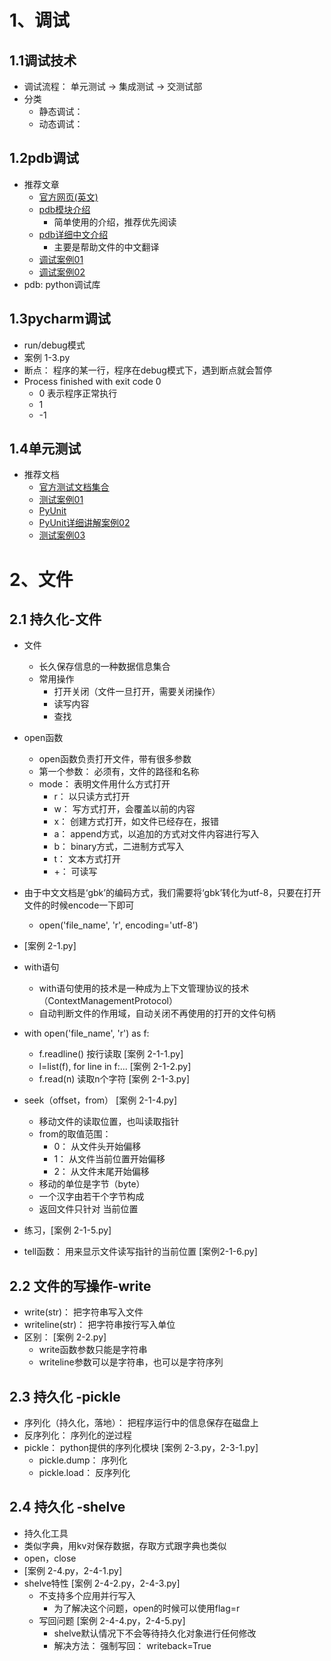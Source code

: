 # 1、调试

## 1.1调试技术
- 调试流程： 单元测试 -> 集成测试 -> 交测试部
- 分类
    - 静态调试：
    - 动态调试：

## 1.2pdb调试
- 推荐文章
    - [官方网页(英文)](https://docs.python.org/2/library/pdb.html)
    - [pdb模块介绍](https://blog.csdn.net/carolzhang8406/article/details/6923997)
        - 简单使用的介绍，推荐优先阅读
    - [pdb详细中文介绍](http://blog.csdn.net/wyb_009/article/details/8896744)
        - 主要是帮助文件的中文翻译
    - [调试案例01](https://www.cnblogs.com/dkblog/archive/2010/12/07/1980682.html)
    - [调试案例02](http://python.jobbole.com/81184/)
- pdb: python调试库

## 1.3pycharm调试
- run/debug模式
- 案例 1-3.py
- 断点： 程序的某一行，程序在debug模式下，遇到断点就会暂停
- Process finished with exit code 0
    - 0 表示程序正常执行
    - 1
    - -1
    
## 1.4单元测试
- 推荐文档
    - [官方测试文档集合](https://wiki.python.org/moin/PythonTestingToolsTaxonomy)
    - [测试案例01](http://blog.csdn.net/a542551042/article/details/46696635)
    - [PyUnit](https://wiki.python.org/moin/PyUnit)
    - [PyUnit详细讲解案例02](http://www.jb51.net/article/64119.htm)
    - [测试案例03](https://www.cnblogs.com/iamjqy/p/7155315.html)
 
    
# 2、文件

## 2.1 持久化-文件
- 文件
    - 长久保存信息的一种数据信息集合
    - 常用操作
        - 打开关闭（文件一旦打开，需要关闭操作）
        - 读写内容
        - 查找
- open函数
    - open函数负责打开文件，带有很多参数
    - 第一个参数： 必须有，文件的路径和名称
    - mode： 表明文件用什么方式打开
        - r： 以只读方式打开
        - w： 写方式打开，会覆盖以前的内容
        - x： 创建方式打开，如文件已经存在，报错
        - a： append方式，以追加的方式对文件内容进行写入
        - b： binary方式，二进制方式写入
        - t： 文本方式打开
        - +： 可读写
- 由于中文文档是‘gbk’的编码方式，我们需要将‘gbk’转化为utf-8，只要在打开文件的时候encode一下即可
    - open('file_name', 'r', encoding='utf-8')
- [案例 2-1.py]
- with语句
    - with语句使用的技术是一种成为上下文管理协议的技术（ContextManagementProtocol）
    - 自动判断文件的作用域，自动关闭不再使用的打开的文件句柄
- with open('file_name', 'r') as f:
    - f.readline() 按行读取     [案例 2-1-1.py]
    - l=list(f), for line in f:...  [案例 2-1-2.py]
    - f.read(n)  读取n个字符    [案例 2-1-3.py]
- seek（offset，from）   [案例 2-1-4.py]
    - 移动文件的读取位置，也叫读取指针
    - from的取值范围：
        - 0： 从文件头开始偏移
        - 1： 从文件当前位置开始偏移
        - 2： 从文件末尾开始偏移
    - 移动的单位是字节（byte）
    - 一个汉字由若干个字节构成
    - 返回文件只针对 当前位置
- 练习，[案例 2-1-5.py]

- tell函数： 用来显示文件读写指针的当前位置 [案例2-1-6.py]

## 2.2 文件的写操作-write
- write(str)： 把字符串写入文件
- writeline(str)： 把字符串按行写入单位
- 区别： [案例 2-2.py]
    - write函数参数只能是字符串
    - writeline参数可以是字符串，也可以是字符序列
    
## 2.3 持久化 -pickle
- 序列化（持久化，落地）： 把程序运行中的信息保存在磁盘上
- 反序列化： 序列化的逆过程
- pickle： python提供的序列化模块 [案例 2-3.py，2-3-1.py]
    - pickle.dump： 序列化
    - pickle.load： 反序列化
    
## 2.4 持久化 -shelve
- 持久化工具
- 类似字典，用kv对保存数据，存取方式跟字典也类似
- open，close
- [案例 2-4.py，2-4-1.py]
- shelve特性 [案例 2-4-2.py，2-4-3.py]
    - 不支持多个应用并行写入
        - 为了解决这个问题，open的时候可以使用flag=r
    - 写回问题 [案例 2-4-4.py，2-4-5.py]
        - shelve默认情况下不会等待持久化对象进行任何修改
        - 解决方法： 强制写回： writeback=True